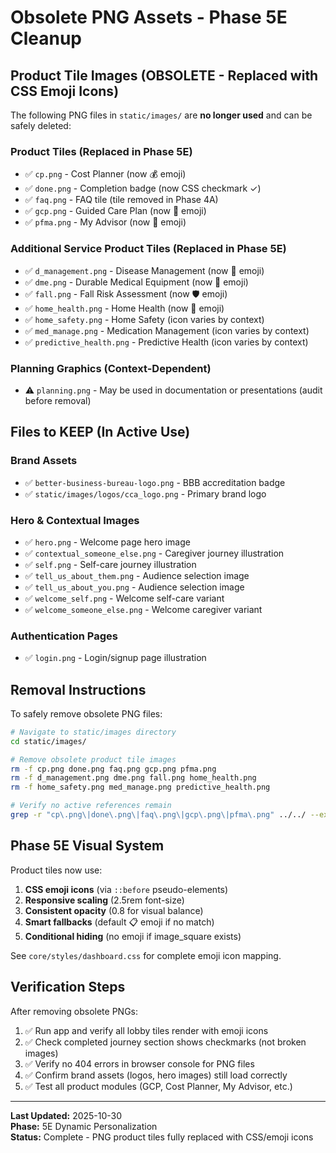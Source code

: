 # Obsolete PNG Assets - Phase 5E Cleanup

## Product Tile Images (OBSOLETE - Replaced with CSS Emoji Icons)

The following PNG files in `static/images/` are **no longer used** and can be safely deleted:

### Product Tiles (Replaced in Phase 5E)
- ✅ `cp.png` - Cost Planner (now 💰 emoji)
- ✅ `done.png` - Completion badge (now CSS checkmark ✓)
- ✅ `faq.png` - FAQ tile (tile removed in Phase 4A)
- ✅ `gcp.png` - Guided Care Plan (now 🧭 emoji)
- ✅ `pfma.png` - My Advisor (now 👥 emoji)

### Additional Service Product Tiles (Replaced in Phase 5E)
- ✅ `d_management.png` - Disease Management (now 💊 emoji)
- ✅ `dme.png` - Durable Medical Equipment (now 🦽 emoji)
- ✅ `fall.png` - Fall Risk Assessment (now 🛡️ emoji)
- ✅ `home_health.png` - Home Health (now 🏥 emoji)
- ✅ `home_safety.png` - Home Safety (icon varies by context)
- ✅ `med_manage.png` - Medication Management (icon varies by context)
- ✅ `predictive_health.png` - Predictive Health (icon varies by context)

### Planning Graphics (Context-Dependent)
- ⚠️ `planning.png` - May be used in documentation or presentations (audit before removal)

## Files to KEEP (In Active Use)

### Brand Assets
- ✅ `better-business-bureau-logo.png` - BBB accreditation badge
- ✅ `static/images/logos/cca_logo.png` - Primary brand logo

### Hero & Contextual Images
- ✅ `hero.png` - Welcome page hero image
- ✅ `contextual_someone_else.png` - Caregiver journey illustration
- ✅ `self.png` - Self-care journey illustration
- ✅ `tell_us_about_them.png` - Audience selection image
- ✅ `tell_us_about_you.png` - Audience selection image
- ✅ `welcome_self.png` - Welcome self-care variant
- ✅ `welcome_someone_else.png` - Welcome caregiver variant

### Authentication Pages
- ✅ `login.png` - Login/signup page illustration

## Removal Instructions

To safely remove obsolete PNG files:

```bash
# Navigate to static/images directory
cd static/images/

# Remove obsolete product tile images
rm -f cp.png done.png faq.png gcp.png pfma.png
rm -f d_management.png dme.png fall.png home_health.png
rm -f home_safety.png med_manage.png predictive_health.png

# Verify no active references remain
grep -r "cp\.png\|done\.png\|faq\.png\|gcp\.png\|pfma\.png" ../../ --exclude-dir=_deprecated
```

## Phase 5E Visual System

Product tiles now use:
1. **CSS emoji icons** (via `::before` pseudo-elements)
2. **Responsive scaling** (2.5rem font-size)
3. **Consistent opacity** (0.8 for visual balance)
4. **Smart fallbacks** (default 📋 emoji if no match)
5. **Conditional hiding** (no emoji if image_square exists)

See `core/styles/dashboard.css` for complete emoji icon mapping.

## Verification Steps

After removing obsolete PNGs:

1. ✅ Run app and verify all lobby tiles render with emoji icons
2. ✅ Check completed journey section shows checkmarks (not broken images)
3. ✅ Verify no 404 errors in browser console for PNG files
4. ✅ Confirm brand assets (logos, hero images) still load correctly
5. ✅ Test all product modules (GCP, Cost Planner, My Advisor, etc.)

---

**Last Updated:** 2025-10-30  
**Phase:** 5E Dynamic Personalization  
**Status:** Complete - PNG product tiles fully replaced with CSS/emoji icons
